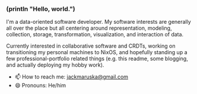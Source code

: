 ### (println "Hello, world.")

I'm a data-oriented software developer. My software interests are
generally all over the place but all centering around representation,
modeling, collection, storage, transformation, visualization, and
interaction of data.

Currently interested in collaborative software and CRDTs, working on
transitioning my personal machines to NixOS, and hopefully standing up
a few professional-portfolio related things (e.g. this readme, some
blogging, and actually deploying my hobby work).

- 📫 How to reach me: jackmaruska@gmail.com
- 😄 Pronouns: He/him

<!--
**johnmaruska/johnmaruska** is a ✨ _special_ ✨ repository because its `README.md` (this file) appears on your GitHub profile.

Here are some ideas to get you started:

- 🔭 I’m currently working on ...
- 🌱 I’m currently learning ...
- 👯 I’m looking to collaborate on ...
- 🤔 I’m looking for help with ...
- 💬 Ask me about ...
- 📫 How to reach me: ...
- 😄 Pronouns: ...
- ⚡ Fun fact: ...
-->
